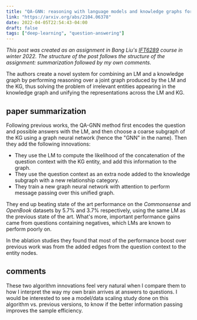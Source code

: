 ```yaml
---
title: "QA-GNN: reasoning with language models and knowledge graphs for question answering"
link: "https://arxiv.org/abs/2104.06378"
date: 2022-04-05T22:54:43-04:00
draft: false
tags: ["deep-learning", "question-answering"]
---
```


*This post was created as an assignment in Bang Liu's [IFT6289](https://www-labs.iro.umontreal.ca/~liubang/IFT%206289%20-%20Winter%202022.htm) course in winter 2022. The structure of the post follows the structure of the assignment: summarization followed by my own comments.*

The authors create a novel system for combining an LM and a knowledge graph by performing reasoning over a joint graph produced by the LM and the KG, thus solving the problem of irrelevant entities appearing in the knowledge graph and unifying the representations across the LM and KG.

## paper summarization

Following previous works, the QA-GNN method first encodes the question and possible answers with the LM, and then choose a coarse subgraph of the KG using a graph neural network (hence the "GNN" in the name). Then they add the following innovations:

- They use the LM to compute the likelihood of the concatenation of the question context with the KG entity, and add this information to the graph.
- They use the question context as an extra node added to the knowledge subgraph with a new relationship category.
- They train a new graph neural network with attention to perform message passing over this unified graph.

They end up beating state of the art performance on the *Commonsense* and *OpenBook* datasets by 5.7% and 3.7% respectively, using the same LM as the previous state of the art. What's more, important performance gains came from questions containing negatives, which LMs are known to perform poorly on.

In the ablation studies they found that most of the performance boost over previous work was from the added edges from the question context to the entity nodes.

## comments

These two algorithm innovations feel very natural when I compare them to how I interpret the way my own brain arrives at answers to questions. I would be interested to see a model/data scaling study done on this algorithm vs. previous versions, to know if the better information passing improves the sample efficiency.
